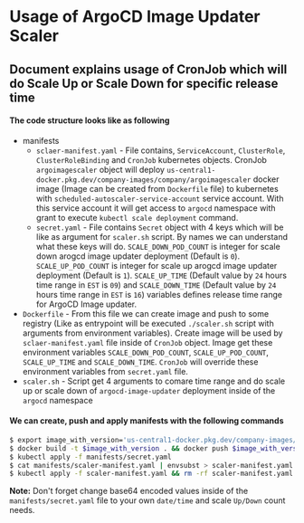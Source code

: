 # Usage of ArgoCD Image Updater Scaler

## Document explains usage of CronJob which will do Scale Up or Scale Down for specific release time

#### The code structure looks like as following

* manifests
    * `sclaer-manifest.yaml` - File contains, `ServiceAccount`, `ClusterRole`, `ClusterRoleBinding` and `CronJob` kubernetes objects. CronJob `argoimagescaler` object will deploy `us-central1-docker.pkg.dev/company-images/company/argoimagescaler` docker image (Image can be created from `Dockerfile` file) to kubernetes with `scheduled-autoscaler-service-account` service account. With this service account it will get access to `argocd` namespace with grant to execute `kubectl scale deployment` command.
    * `secret.yaml` - File contains `Secret` object with 4 keys which will be like as argument for `scaler.sh` script. By names we can understand what these keys will do. `SCALE_DOWN_POD_COUNT` is integer for scale down arogcd image updater deployment (Default is `0`). `SCALE_UP_POD_COUNT` is integer for scale up arogcd image updater deployment (Default is `1`). `SCALE_UP_TIME` (Default value by `24` hours time range in `EST` is `09`) and `SCALE_DOWN_TIME` (Default value by `24` hours time range in `EST` is `16`) variables defines release time range for ArgoCD Image updater.
* `Dockerfile` - From this file we can create image and push to some registry (Like as entrypoint will be executed `./scaler.sh` script with arguments from environment variables). Create image will be used by `sclaer-manifest.yaml` file inside of `CronJob` object. Image get these environment variables `SCALE_DOWN_POD_COUNT`, `SCALE_UP_POD_COUNT`, `SCALE_UP_TIME` and `SCALE_DOWN_TIME`. `CronJob` will override these environment variables from `secret.yaml` file. 
* `scaler.sh` - Script get 4 arguments to comare time range and do scale up or scale down of `argocd-image-updater` deployment inside of the `argocd` namespace

#### We can create, push and apply manifests with the following commands

```bash
$ export image_with_version='us-central1-docker.pkg.dev/company-images/company/argoimagescaler:v22'
$ docker build -t $image_with_version . && docker push $image_with_version
$ kubectl apply -f manifests/secret.yaml
$ cat manifests/scaler-manifest.yaml | envsubst > scaler-manifest.yaml
$ kubectl apply -f scaler-manifest.yaml && rm -rf scaler-manifest.yaml
```

**Note:** Don't forget change base64 encoded values inside of the `manifests/secret.yaml` file to your own `date/time` and scale `Up/Down` count needs.
